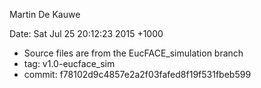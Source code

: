 Martin De Kauwe

Date:   Sat Jul 25 20:12:23 2015 +1000
- Source files are from the EucFACE_simulation branch
- tag: v1.0-eucface_sim
- commit: f78102d9c4857e2a2f03fafed8f19f531fbeb599
